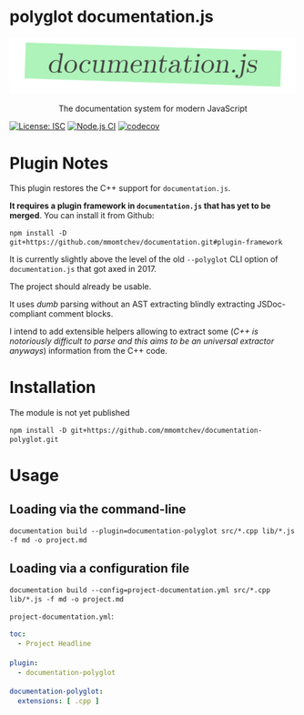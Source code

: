 # polyglot documentation.js

<p align="center">
  <img src="https://raw.githubusercontent.com/documentationjs/documentation/master/.github/documentation-js-logo.png" width="650" />
</p>

<p align="center">
  The documentation system for modern JavaScript
</p>

[![License: ISC](https://img.shields.io/github/license/mmomtchev/documentation-polyglot)](https://github.com/mmomtchev/documentation-polyglot/blob/master/LICENSE)
[![Node.js CI](https://github.com/mmomtchev/documentation-polyglot/actions/workflows/node.js.yml/badge.svg)](https://github.com/mmomtchev/documentation-polyglot/actions/workflows/node.js.yml)
[![codecov](https://codecov.io/gh/mmomtchev/documentation-polyglot/branch/master/graph/badge.svg?token=NUOEAMLXG2)](https://codecov.io/gh/mmomtchev/documentation-polyglot)

# Plugin Notes

This plugin restores the C++ support for `documentation.js`.

**It requires a plugin framework in `documentation.js` that has yet to be merged**. You can install it from Github:

```
npm install -D git+https://github.com/mmomtchev/documentation.git#plugin-framework
```

It is currently slightly above the level of the old `--polyglot` CLI option of `documentation.js` that got axed in 2017.

The project should already be usable.

It uses *dumb* parsing without an AST extracting blindly extracting JSDoc-compliant comment blocks.

I intend to add extensible helpers allowing to extract some (*C++ is notoriously difficult to parse and this aims to be an universal extractor anyways*) information from the C++ code.

# Installation

The module is not yet published

```
npm install -D git+https://github.com/mmomtchev/documentation-polyglot.git
```

# Usage

## Loading via the command-line

```
documentation build --plugin=documentation-polyglot src/*.cpp lib/*.js -f md -o project.md
```

## Loading via a configuration file

```
documentation build --config=project-documentation.yml src/*.cpp lib/*.js -f md -o project.md
```

`project-documentation.yml`:
```yml
toc:
  - Project Headline

plugin:
  - documentation-polyglot

documentation-polyglot:
  extensions: [ .cpp ]
```
